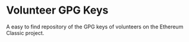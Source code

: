 # Volunteer GPG Keys

A easy to find repository of the GPG keys of volunteers on the Ethereum
Classic project. 
